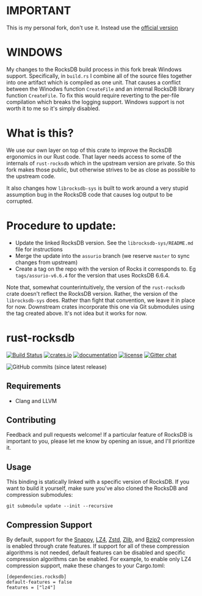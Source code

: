# IMPORTANT

This is my personal fork, don't use it.  Instead use the [official version](https://github.com/rust-rocksdb/rust-rocksdb)

# WINDOWS

My changes to the RocksDB build process in this fork break Windows support.  Specifically, in `build.rs` I combine all
of the source files together into one artifact which is compiled as one unit.  That causes a conflict between the
Winodws function `CreateFile` and an internal RocksDB library function `CreateFile`.  To fix this would require
reverting to the per-file compilation which breaks the logging support.  Windows support is not worth it to me so it's
simply disabled.

# What is this?

We use our own layer on top of this crate to improve the RocksDB ergonomics in our Rust code.  That layer needs access
to some of the internals of `rust-rocksdb` which in the upstream version are private.  So this fork makes those public,
but otherwise strives to be as close as possible to the upstream code.

It also changes how `librocksdb-sys` is built to work around a very stupid assumption bug in the RocksDB code that
causes log output to be corrupted.

# Procedure to update:

* Update the linked RocksDB version.  See the `librocksdb-sys/README.md` file for instructions
* Merge the update into the `assurio` branch (we reserve `master` to sync changes from upstream)
* Create a tag on the repo with the version of Rocks it corresponds to.  Eg `tags/assurio-v6.6.4` for the version that uses
    RocksDB 6.6.4.

Note that, somewhat counterintuitively, the version of the `rust-rocksdb` crate doesn't reflect the RocksDB version.
Rather, the version of the `librocksdb-sys` does.  Rather than fight that convention, we leave it in place for now.
Downstream crates incorporate this one via Git submodules using the tag created above.  It's not idea but it works for
now.

rust-rocksdb
============
[![Build Status](https://travis-ci.org/rust-rocksdb/rust-rocksdb.svg?branch=master)](https://travis-ci.org/rust-rocksdb/rust-rocksdb)
[![crates.io](https://img.shields.io/crates/v/rocksdb.svg)](https://crates.io/crates/rocksdb)
[![documentation](https://docs.rs/rocksdb/badge.svg)](https://docs.rs/rocksdb)
[![license](https://img.shields.io/crates/l/rocksdb.svg)](https://github.com/rust-rocksdb/rust-rocksdb/blob/master/LICENSE)
[![Gitter chat](https://badges.gitter.im/rust-rocksdb/gitter.png)](https://gitter.im/rust-rocksdb/lobby)


![GitHub commits (since latest release)](https://img.shields.io/github/commits-since/rust-rocksdb/rust-rocksdb/latest.svg)

## Requirements

- Clang and LLVM

## Contributing

Feedback and pull requests welcome!  If a particular feature of RocksDB is 
important to you, please let me know by opening an issue, and I'll 
prioritize it.

## Usage

This binding is statically linked with a specific version of RocksDB. If you 
want to build it yourself, make sure you've also cloned the RocksDB and 
compression submodules:

    git submodule update --init --recursive

## Compression Support
By default, support for the [Snappy](https://github.com/google/snappy), 
[LZ4](https://github.com/lz4/lz4), [Zstd](https://github.com/facebook/zstd), 
[Zlib](https://zlib.net), and [Bzip2](http://www.bzip.org) compression 
is enabled through crate features.  If support for all of these compression 
algorithms is not needed, default features can be disabled and specific 
compression algorithms can be enabled. For example, to enable only LZ4 
compression support, make these changes to your Cargo.toml:

```
[dependencies.rocksdb]
default-features = false
features = ["lz4"]
```
